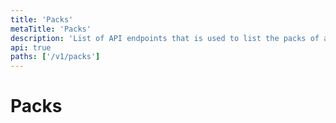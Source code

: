 ```yaml
---
title: 'Packs'
metaTitle: 'Packs'
description: 'List of API endpoints that is used to list the packs of a repository'
api: true
paths: ['/v1/packs']
---
```


# Packs
